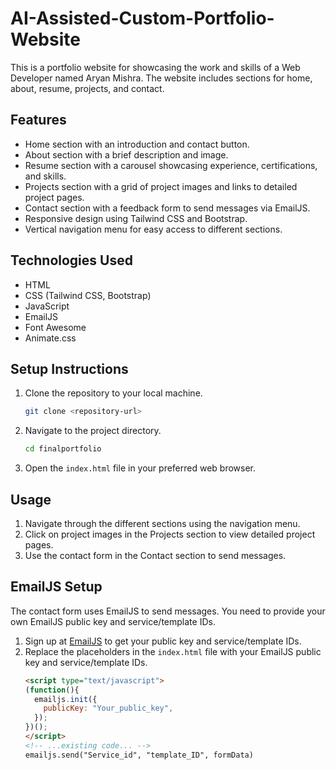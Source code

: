 # AI-Assisted-Custom-Portfolio-Website

This is a portfolio website for showcasing the work and skills of a Web Developer named Aryan Mishra. The website includes sections for home, about, resume, projects, and contact.

## Features

- Home section with an introduction and contact button.
- About section with a brief description and image.
- Resume section with a carousel showcasing experience, certifications, and skills.
- Projects section with a grid of project images and links to detailed project pages.
- Contact section with a feedback form to send messages via EmailJS.
- Responsive design using Tailwind CSS and Bootstrap.
- Vertical navigation menu for easy access to different sections.

## Technologies Used

- HTML
- CSS (Tailwind CSS, Bootstrap)
- JavaScript
- EmailJS
- Font Awesome
- Animate.css

## Setup Instructions

1. Clone the repository to your local machine.
    ```sh
    git clone <repository-url>
    ```
2. Navigate to the project directory.
    ```sh
    cd finalportfolio
    ```
3. Open the `index.html` file in your preferred web browser.

## Usage

1. Navigate through the different sections using the navigation menu.
2. Click on project images in the Projects section to view detailed project pages.
3. Use the contact form in the Contact section to send messages.

## EmailJS Setup

The contact form uses EmailJS to send messages. You need to provide your own EmailJS public key and service/template IDs.

1. Sign up at [EmailJS](https://www.emailjs.com/) to get your public key and service/template IDs.
2. Replace the placeholders in the `index.html` file with your EmailJS public key and service/template IDs.
    ```html
    <script type="text/javascript">
    (function(){
      emailjs.init({
        publicKey: "Your_public_key",
      });
    })();
    </script>
    <!-- ...existing code... -->
    emailjs.send("Service_id", "template_ID", formData)
    ```

